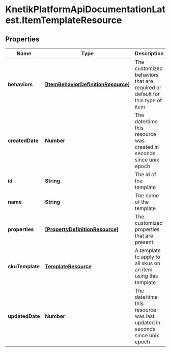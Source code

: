 # KnetikPlatformApiDocumentationLatest.ItemTemplateResource

## Properties
Name | Type | Description | Notes
------------ | ------------- | ------------- | -------------
**behaviors** | [**[ItemBehaviorDefinitionResource]**](ItemBehaviorDefinitionResource.md) | The customized behaviors that are required or default for this type of item | [optional] 
**createdDate** | **Number** | The date/time this resource was created in seconds since unix epoch | [optional] 
**id** | **String** | The id of the template | [optional] 
**name** | **String** | The name of the template | 
**properties** | [**[PropertyDefinitionResource]**](PropertyDefinitionResource.md) | The customized properties that are present | [optional] 
**skuTemplate** | [**TemplateResource**](TemplateResource.md) | A template to apply to all skus on an item using this template | [optional] 
**updatedDate** | **Number** | The date/time this resource was last updated in seconds since unix epoch | [optional] 


